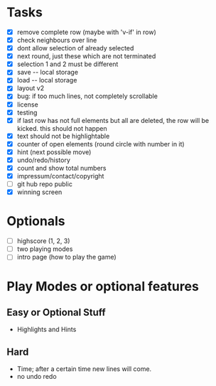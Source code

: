 # Tasks

- [x] remove complete row (maybe with 'v-if' in row)
- [x] check neighbours over line
- [x] dont allow selection of already selected
- [x] next round, just these which are not terminated
- [x] selection 1 and 2 must be different
- [x] save -- local storage
- [x] load -- local storage
- [x] layout v2
- [x] bug: if too much lines, not completely scrollable
- [x] license
- [x] testing
- [x] if last row has not full elements but all are deleted, the row will be kicked. this should not happen
- [x] text should not be highlightable
- [x] counter of open elements (round circle with number in it)
- [x] hint (next possible move)
- [x] undo/redo/history 
- [x] count and show total numbers
- [x] impressum/contact/copyright
- [ ] git hub repo public
- [x] winning screen

# Optionals

- [ ] highscore (1, 2, 3)
- [ ] two playing modes
- [ ] intro page (how to play the game)

# Play Modes or optional features

## Easy or Optional Stuff

- Highlights and Hints

## Hard

- Time; after a certain time new lines will come.
- no undo redo 

